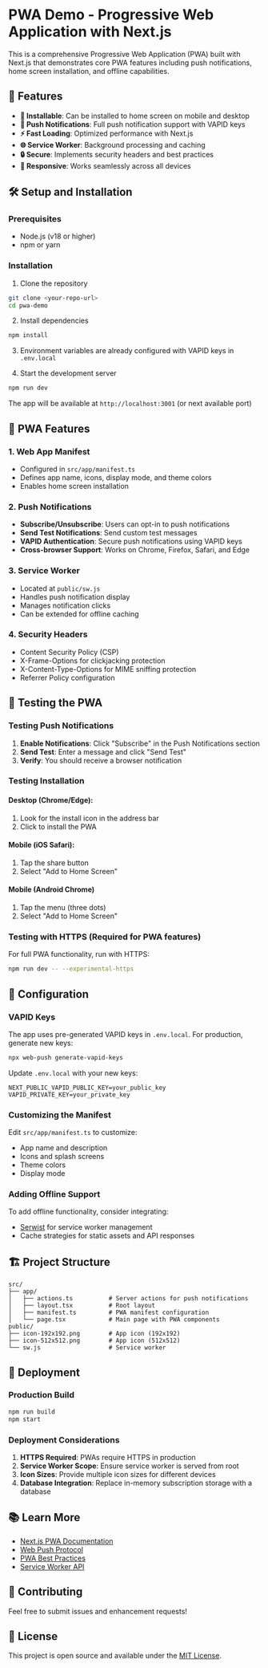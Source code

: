 # PWA Demo - Progressive Web Application with Next.js

This is a comprehensive Progressive Web Application (PWA) built with Next.js that demonstrates core PWA features including push notifications, home screen installation, and offline capabilities.

## 🚀 Features

- **📱 Installable**: Can be installed to home screen on mobile and desktop
- **🔔 Push Notifications**: Full push notification support with VAPID keys
- **⚡ Fast Loading**: Optimized performance with Next.js
- **🌐 Service Worker**: Background processing and caching
- **🔒 Secure**: Implements security headers and best practices
- **📱 Responsive**: Works seamlessly across all devices

## 🛠️ Setup and Installation

### Prerequisites

- Node.js (v18 or higher)
- npm or yarn

### Installation

1. Clone the repository
```bash
git clone <your-repo-url>
cd pwa-demo
```

2. Install dependencies
```bash
npm install
```

3. Environment variables are already configured with VAPID keys in `.env.local`

4. Start the development server
```bash
npm run dev
```

The app will be available at `http://localhost:3001` (or next available port)

## 🔑 PWA Features

### 1. Web App Manifest
- Configured in `src/app/manifest.ts`
- Defines app name, icons, display mode, and theme colors
- Enables home screen installation

### 2. Push Notifications
- **Subscribe/Unsubscribe**: Users can opt-in to push notifications
- **Send Test Notifications**: Send custom test messages
- **VAPID Authentication**: Secure push notifications using VAPID keys
- **Cross-browser Support**: Works on Chrome, Firefox, Safari, and Edge

### 3. Service Worker
- Located at `public/sw.js`
- Handles push notification display
- Manages notification clicks
- Can be extended for offline caching

### 4. Security Headers
- Content Security Policy (CSP)
- X-Frame-Options for clickjacking protection
- X-Content-Type-Options for MIME sniffing protection
- Referrer Policy configuration

## 📱 Testing the PWA

### Testing Push Notifications

1. **Enable Notifications**: Click "Subscribe" in the Push Notifications section
2. **Send Test**: Enter a message and click "Send Test"
3. **Verify**: You should receive a browser notification

### Testing Installation

#### Desktop (Chrome/Edge):
1. Look for the install icon in the address bar
2. Click to install the PWA

#### Mobile (iOS Safari):
1. Tap the share button
2. Select "Add to Home Screen"

#### Mobile (Android Chrome)
1. Tap the menu (three dots)
2. Select "Add to Home Screen"

### Testing with HTTPS (Required for PWA features)

For full PWA functionality, run with HTTPS:

```bash
npm run dev -- --experimental-https
```

## 🔧 Configuration

### VAPID Keys
The app uses pre-generated VAPID keys in `.env.local`. For production, generate new keys:

```bash
npx web-push generate-vapid-keys
```

Update `.env.local` with your new keys:
```
NEXT_PUBLIC_VAPID_PUBLIC_KEY=your_public_key
VAPID_PRIVATE_KEY=your_private_key
```

### Customizing the Manifest
Edit `src/app/manifest.ts` to customize:
- App name and description
- Icons and splash screens
- Theme colors
- Display mode

### Adding Offline Support
To add offline functionality, consider integrating:
- [Serwist](https://github.com/serwist/serwist) for service worker management
- Cache strategies for static assets and API responses

## 🏗️ Project Structure

```
src/
├── app/
│   ├── actions.ts          # Server actions for push notifications
│   ├── layout.tsx          # Root layout
│   ├── manifest.ts         # PWA manifest configuration
│   └── page.tsx            # Main page with PWA components
public/
├── icon-192x192.png        # App icon (192x192)
├── icon-512x512.png        # App icon (512x512)
└── sw.js                   # Service worker
```

## 🚀 Deployment

### Production Build
```bash
npm run build
npm start
```

### Deployment Considerations
1. **HTTPS Required**: PWAs require HTTPS in production
2. **Service Worker Scope**: Ensure service worker is served from root
3. **Icon Sizes**: Provide multiple icon sizes for different devices
4. **Database Integration**: Replace in-memory subscription storage with a database

## 📚 Learn More

- [Next.js PWA Documentation](https://nextjs.org/docs/app/guides/progressive-web-apps)
- [Web Push Protocol](https://tools.ietf.org/html/rfc8030)
- [PWA Best Practices](https://web.dev/pwa/)
- [Service Worker API](https://developer.mozilla.org/en-US/docs/Web/API/Service_Worker_API)

## 🤝 Contributing

Feel free to submit issues and enhancement requests!

## 📄 License

This project is open source and available under the [MIT License](LICENSE).
